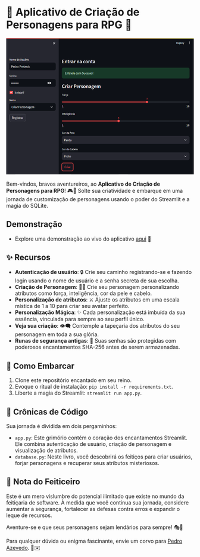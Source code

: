 # 👾 Aplicativo de Criação de Personagens para RPG 👑

![App Screenshot](screenshot.png)

Bem-vindos, bravos aventureiros, ao **Aplicativo de Criação de Personagens para RPG**! 🎮🎉 Solte sua criatividade e embarque em uma jornada de customização de personagens usando o poder do Streamlit e a magia do SQLite.

## Demonstração

- Explore uma demonstração ao vivo do aplicativo [aqui](https://gerador-rpg.streamlit.app/) 🌟

## ✨ Recursos

- **Autenticação de usuário**: 🔒 Crie seu caminho registrando-se e fazendo login usando o nome de usuário e a senha secreta de sua escolha.
- **Criação de Personagem**: 🧙‍♂️ Crie seu personagem personalizando atributos como força, inteligência, cor da pele e cabelo.
- **Personalização de atributos**: ⚔️ Ajuste os atributos em uma escala mística de 1 a 10 para criar seu avatar perfeito.
- **Personalização Mágica**: ✨ Cada personalização está imbuída da sua essência, vinculada para sempre ao seu perfil único.
- **Veja sua criação**: 👁‍🗨 Contemple a tapeçaria dos atributos do seu personagem em toda a sua glória.
- **Runas de segurança antigas**: 🔐 Suas senhas são protegidas com poderosos encantamentos SHA-256 antes de serem armazenadas.

## 🚀 Como Embarcar

1. Clone este repositório encantado em seu reino.
2. Evoque o ritual de instalação: `pip install -r requirements.txt`.
3. Liberte a magia do Streamlit: `streamlit run app.py`.

## 📜 Crônicas de Código

Sua jornada é dividida em dois pergaminhos:

- `app.py`: Este grimório contém o coração dos encantamentos Streamlit. Ele combina autenticação de usuário, criação de personagem e visualização de atributos.
- `database.py`: Neste livro, você descobrirá os feitiços para criar usuários, forjar personagens e recuperar seus atributos misteriosos.

## 📣 Nota do Feiticeiro

Este é um mero vislumbre do potencial ilimitado que existe no mundo da feitiçaria de software. À medida que você continua sua jornada, considere aumentar a segurança, fortalecer as defesas contra erros e expandir o leque de recursos.

Aventure-se e que seus personagens sejam lendários para sempre! 🎭📜

Para qualquer dúvida ou enigma fascinante, envie um corvo para [Pedro Azevedo](mailto:pedroazevedo252@gmail.com). 🦉✉️
